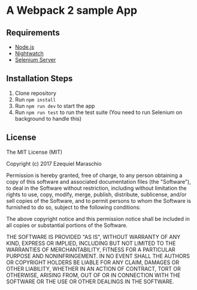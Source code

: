 # A Webpack 2 sample App

## Requirements

* [Node.js](http://nodejs.org/)
* [Nightwatch](http://nightwatchjs.org/)
* [Selenium Server](http://www.seleniumhq.org/)

## Installation Steps

1. Clone repository
2. Run `npm install`
3. Run `npm run dev` to start the app
4. Run `npm run test` to run the test suite (You need to run Selenium on background to handle this)

## License

The MIT License (MIT)

Copyright (c) 2017 Ezequiel Maraschio

Permission is hereby granted, free of charge, to any person obtaining a copy of this software and associated documentation files (the "Software"), to deal in the Software without restriction, including without limitation the rights to use, copy, modify, merge, publish, distribute, sublicense, and/or sell copies of the Software, and to permit persons to whom the Software is furnished to do so, subject to the following conditions:

The above copyright notice and this permission notice shall be included in all copies or substantial portions of the Software.

THE SOFTWARE IS PROVIDED "AS IS", WITHOUT WARRANTY OF ANY KIND, EXPRESS OR IMPLIED, INCLUDING BUT NOT LIMITED TO THE WARRANTIES OF MERCHANTABILITY, FITNESS FOR A PARTICULAR PURPOSE AND NONINFRINGEMENT. IN NO EVENT SHALL THE AUTHORS OR COPYRIGHT HOLDERS BE LIABLE FOR ANY CLAIM, DAMAGES OR OTHER LIABILITY, WHETHER IN AN ACTION OF CONTRACT, TORT OR OTHERWISE, ARISING FROM, OUT OF OR IN CONNECTION WITH THE SOFTWARE OR THE USE OR OTHER DEALINGS IN THE SOFTWARE.

